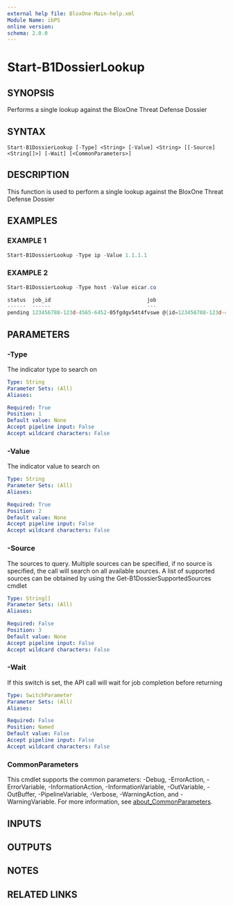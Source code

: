 ```yaml
---
external help file: BloxOne-Main-help.xml
Module Name: ibPS
online version:
schema: 2.0.0
---
```


# Start-B1DossierLookup

## SYNOPSIS
Performs a single lookup against the BloxOne Threat Defense Dossier

## SYNTAX

```
Start-B1DossierLookup [-Type] <String> [-Value] <String> [[-Source] <String[]>] [-Wait] [<CommonParameters>]
```

## DESCRIPTION
This function is used to perform a single lookup against the BloxOne Threat Defense Dossier

## EXAMPLES

### EXAMPLE 1
```powershell
Start-B1DossierLookup -Type ip -Value 1.1.1.1
```

### EXAMPLE 2
```powershell
Start-B1DossierLookup -Type host -Value eicar.co

status  job_id                               job
------  ------                               ---                                                                                                                                                                                                                                               
pending 123456788-123d-4565-6452-05fgdgv54t4fvswe @{id=123456788-123d-4565-6452-05fgdgv54t4fvswe; state=created; status=pending; create_ts=1709744367885; create_time=2024-03-06T16:59:27.88511568Z; start_ts=1709744367885; start_time=2024-03-06T16:59:27.88511568Z; request_ttl=0; result_ttl=3600; p…
```

## PARAMETERS

### -Type
The indicator type to search on

```yaml
Type: String
Parameter Sets: (All)
Aliases:

Required: True
Position: 1
Default value: None
Accept pipeline input: False
Accept wildcard characters: False
```

### -Value
The indicator value to search on

```yaml
Type: String
Parameter Sets: (All)
Aliases:

Required: True
Position: 2
Default value: None
Accept pipeline input: False
Accept wildcard characters: False
```

### -Source
The sources to query.
Multiple sources can be specified, if no source is specified, the call will search on all available sources.
A list of supported sources can be obtained by using the Get-B1DossierSupportedSources cmdlet

```yaml
Type: String[]
Parameter Sets: (All)
Aliases:

Required: False
Position: 3
Default value: None
Accept pipeline input: False
Accept wildcard characters: False
```

### -Wait
If this switch is set, the API call will wait for job completion before returning

```yaml
Type: SwitchParameter
Parameter Sets: (All)
Aliases:

Required: False
Position: Named
Default value: False
Accept pipeline input: False
Accept wildcard characters: False
```

### CommonParameters
This cmdlet supports the common parameters: -Debug, -ErrorAction, -ErrorVariable, -InformationAction, -InformationVariable, -OutVariable, -OutBuffer, -PipelineVariable, -Verbose, -WarningAction, and -WarningVariable. For more information, see [about_CommonParameters](http://go.microsoft.com/fwlink/?LinkID=113216).

## INPUTS

## OUTPUTS

## NOTES

## RELATED LINKS
